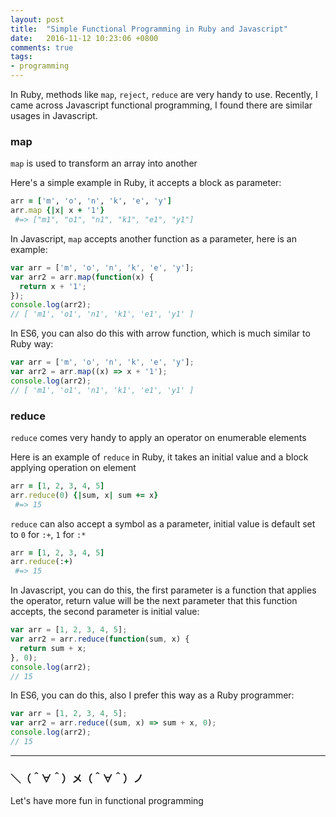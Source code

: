 ```yaml
---
layout: post
title:  "Simple Functional Programming in Ruby and Javascript"
date:   2016-11-12 10:23:06 +0800
comments: true
tags:
- programming
---
```


In Ruby, methods like `map`, `reject`, `reduce` are very handy to use. Recently, I came across Javascript functional programming, I found there are similar usages in Javascript.


### map

`map` is used to transform an array into another

Here's a simple example in Ruby, it accepts a block as parameter:

```ruby
arr = ['m', 'o', 'n', 'k', 'e', 'y']
arr.map {|x| x + '1'}
 #=> ["m1", "o1", "n1", "k1", "e1", "y1"]
```

In Javascript, `map` accepts another function as a parameter, here is an example:

```javascript
var arr = ['m', 'o', 'n', 'k', 'e', 'y'];
var arr2 = arr.map(function(x) {
  return x + '1';
});
console.log(arr2); 
// [ 'm1', 'o1', 'n1', 'k1', 'e1', 'y1' ]
```

In ES6, you can also do this with arrow function, which is much similar to Ruby way:

```javascript
var arr = ['m', 'o', 'n', 'k', 'e', 'y'];
var arr2 = arr.map((x) => x + '1');
console.log(arr2);
// [ 'm1', 'o1', 'n1', 'k1', 'e1', 'y1' ]
```

### reduce

`reduce` comes very handy to apply an operator on enumerable elements

Here is an example of `reduce` in Ruby, it takes an initial value and a block applying operation on element

```ruby
arr = [1, 2, 3, 4, 5]
arr.reduce(0) {|sum, x| sum += x}
 #=> 15
```

`reduce` can also accept a symbol as a parameter, initial value is default set to `0` for `:+`, `1` for `:*`

```ruby
arr = [1, 2, 3, 4, 5]
arr.reduce(:+)
 #=> 15
```

In Javascript, you can do this, the first parameter is a function that applies the operator, return value will be the next parameter that this function accepts, the second parameter is initial value:

```javascript
var arr = [1, 2, 3, 4, 5];
var arr2 = arr.reduce(function(sum, x) {
  return sum + x;
}, 0);
console.log(arr2);
// 15
```

In ES6, you can do this, also I prefer this way as a Ruby programmer:

```javascript
var arr = [1, 2, 3, 4, 5];
var arr2 = arr.reduce((sum, x) => sum + x, 0);
console.log(arr2);
// 15
```
<hr>

### ＼（＾∀＾）メ（＾∀＾）ノ

Let's have more fun in functional programming 

